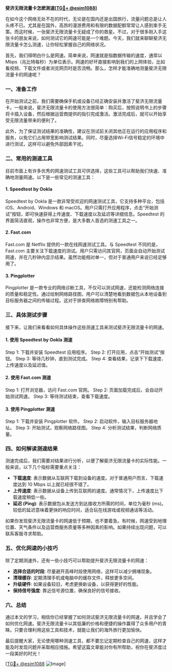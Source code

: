 **斐济无限流量卡怎麽測速[[TG💪+ @esim1088](https://t.me/s/esim1088)]**

在如今这个网络无处不在的时代，无论是在国内还是出国旅行，流量问题总是让人头疼不已。尤其是在国外，高昂的漫游费用和有限的数据配额常常让人感到束手无策。而这时候，一张斐济无限流量卡无疑成了你的救星。不过，对于很多刚入手这张卡的朋友来说，如何测试它的网速可能是一个难题。今天，我们就来聊聊斐济无限流量卡怎么测速，让你轻松掌握自己的网络状况。

首先，我们得明白什么是网速。简单来说，网速就是指数据传输的速度，通常以Mbps（兆比特每秒）为单位表示。网速的好坏直接影响到我们的上网体验，比如看视频、下载文件或者浏览网页时是否流畅。那么，怎样才能准确地测量斐济无限流量卡的网速呢？

### **一、准备工作**

在开始测试之前，我们需要确保手机或设备已经正确安装并激活了斐济无限流量卡。一般来说，斐济无限流量卡的使用方法很简单：购买后，按照说明书上的步骤将卡插入设备，然后根据运营商提供的指引完成激活。激活完成后，就可以开始享受无限流量带来的便利了。

此外，为了保证测试结果的准确性，建议在测试前关闭其他正在运行的应用程序和服务，以免它们占用带宽影响测试结果。同时，尽量选择Wi-Fi信号稳定的环境中进行测试，这样可以避免外部因素干扰。

### **二、常用的测速工具**

目前市面上有许多优秀的网速测试工具可供选择，这些工具可以帮助我们快速、准确地测量网速。以下是一些常见的测速工具：

#### 1. Speedtest by Ookla

Speedtest by Ookla 是一款非常受欢迎的网速测试工具，它支持多种平台，包括iOS、Android、Windows 和 macOS。用户只需打开应用程序，点击“开始测试”按钮，即可快速获得上传速度、下载速度以及延迟等详细信息。Speedtest 的界面简洁直观，操作也非常方便，是大多数人首选的测速工具之一。

#### 2. Fast.com

Fast.com 是 Netflix 提供的一款在线网速测试工具。与 Speedtest 不同的是，Fast.com 主要关注下载速度的测试。用户只需访问其官网，页面会自动开始测试网速，并在几秒钟内显示结果。虽然功能相对单一，但对于普通用户来说已经足够用了。

#### 3. Pingplotter

Pingplotter 是一款专业的网络诊断工具，不仅可以测试网速，还能检测网络连接的质量和稳定性。通过绘制网络路径图，用户可以清楚地看到数据包从本地设备到目标服务器之间的传输过程。这对于排查网络故障特别有帮助。

### **三、具体测试步骤**

接下来，让我们来看看如何具体操作这些测速工具来测试斐济无限流量卡的网速。

#### 1. 使用 Speedtest by Ookla 测速

Step 1: 下载并安装 Speedtest 应用程序。
Step 2: 打开应用，点击“开始测试”按钮。
Step 3: 等待几秒钟，直到测试完成。
Step 4: 查看结果，记录下下载速度、上传速度以及延迟值。

#### 2. 使用 Fast.com 测速

Step 1: 打开浏览器，访问 Fast.com 官网。
Step 2: 页面加载完成后，会自动开始测试网速。
Step 3: 等待测试结束，查看下载速度。

#### 3. 使用 Pingplotter 测速

Step 1: 下载并安装 Pingplotter 软件。
Step 2: 启动软件，输入目标服务器地址。
Step 3: 开始测试，观察网络路径图。
Step 4: 分析测试结果，判断网络质量。

### **四、如何解读测速结果**

测速完成后，我们需要对结果进行分析，以便了解斐济无限流量卡的实际性能。一般来说，以下几个指标需要重点关注：

- **下载速度**: 表示数据从互联网下载到设备的速度。对于普通用户而言，下载速度达到 10 Mbps 以上就已经很不错了。
- **上传速度**: 表示数据从设备上传到互联网的速度。通常情况下，上传速度比下载速度稍低一些。
- **延迟 (Ping)**: 表示数据包从发送方到达接收方所需的时间，单位为毫秒 (ms)。较低的延迟意味着更快的响应时间，适合玩在线游戏或视频通话等活动。

如果你发现斐济无限流量卡的网速低于预期，也不要着急。有时候，网速受到地理位置、天气条件以及运营商服务质量等多种因素的影响。如果持续出现问题，可以联系客服寻求帮助。

### **五、优化网速的小技巧**

除了定期测速外，还有一些小技巧可以帮助提升斐济无限流量卡的网速：

- **选择合适的时段**: 尽量避开高峰时段使用网络，这样可以减少拥堵现象。
- **清理缓存**: 定期清理手机或电脑中的缓存文件，释放更多空间。
- **升级硬件**: 如果设备较旧，考虑更换新设备，以获得更好的性能。
- **保持信号强度**: 靠近信号源位置，确保良好的信号接收。

### **六、总结**

通过本文的学习，相信你已经掌握了如何测试斐济无限流量卡的网速，并且学会了如何优化网速。斐济无限流量卡以其低廉的价格和便捷的操作赢得了众多用户的青睐。只要合理利用这些工具和技术，就能让我们的海外旅行更加愉快。

最后提醒大家，无论使用哪种测速工具，都不要忘记定期检查自己的网速，这样才能及时发现问题并采取相应措施。希望这篇文章能对你有所帮助，祝你在斐济度过一段美好的时光！

[[TG💪+ @esim1088](https://t.me/s/esim1088) ![Image](https://i.postimg.cc/4NQfJmqS/Snipaste-2025-05-13-00-14-12.png)]